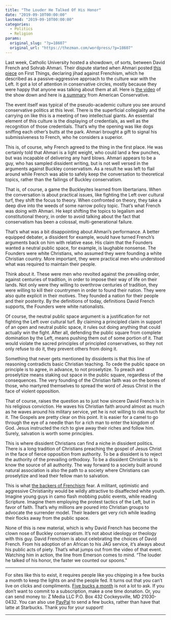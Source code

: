 ```yaml
---
title: "The Louder He Talked Of His Honor"
date: "2019-09-10T00:00:00"
lastmod: "2019-09-10T00:00:00"
categories:
  - Politics
  - Religion
params:
  original_slug: "?p=18607"
  original_url: "https://thezman.com/wordpress/?p=18607"
---
```


Last week, Catholic University hosted a showdown, of sorts, between
David French and Sohrab Ahmari. Their dispute started when Ahmari posted
<a
href="https://www.firstthings.com/web-exclusives/2019/05/against-david-french-ism"
rel="noopener noreferrer" target="_blank">this piece</a> on First
Things, declaring jihad against Frenchism, which he described as a
passive-aggressive approach to the culture war with the Left. It got a
lot of attention in conservative circles, mostly because they were happy
that anyone was talking about them at all. Here is
<a href="https://youtu.be/fAG28K0nGAU" rel="noopener noreferrer"
target="_blank">the video</a> of the show down and here is <a
href="https://www.theamericanconservative.com/dreher/french-ahmari-a-report-from-the-scene/"
rel="noopener noreferrer" target="_blank">a summary</a> from American
Conservative.

The event itself was typical of the pseudo-academic culture you see
around conservative politics at this level. There is the superficial
collegiality and the carrying on like this is a meeting of two
intellectual giants. An essential element of this culture is the
displaying of credentials, as well as the recognition of those
credentials. That’s why the opening was like dogs sniffing each other’s
butts at the park. Ahmari brought a gift to signal his submissiveness to
French, who he considers a superior.

This is, of course, why French agreed to the thing in the first place.
He was certainly told that Ahmari is a light weight, who could land a
few punches, but was incapable of delivering any hard blows. Ahmari
appears to be a guy, who has sampled dissident writing, but is not well
versed in the arguments against Buckley conservatism. As a result he was
left to flail around while French was able to safely keep the
conversation to theoretical topics, rather than the failings of Buckley
conservatism.

That is, of course, a game the Buckleyites learned from libertarians.
When the conversation is about practical issues, like fighting the Left
over cultural turf, they shift the focus to theory. When confronted on
theory, they take a deep dive into the weeds of some narrow policy
topic. That’s what French was doing with Ahmari. He kept shifting the
topics to legalism and constitutional theory, in order to avoid talking
about the fact that conservatism has been a colossal, multi-generational
failure.

That’s what was a bit disappointing about Ahmari’s performance. A better
equipped debater, a dissident for example, would have turned French’s
arguments back on him with relative ease. His claim that the Founders
wanted a neutral public space, for example, is laughable nonsense. The
Founders were white Christians, who assumed they were founding a white
Christian country. More important, they were practical men who
understood what was required to maintain their people.

Think about it. These were men who revolted against the prevailing
order, against centuries of tradition, in order to impose their way of
life on their lands. Not only were they willing to overthrow centuries
of tradition, they were willing to kill their countrymen in order to
found their nation. They were also quite explicit in their motives. They
founded a nation for their people and their posterity. By the
definitions of today, definitions David French supports, the Founders
were white nationalists.

Of course, the neutral public space argument is a justification for not
fighting the Left over cultural turf. By claiming a principled claim in
support of an open and neutral public space, it rules out doing anything
that could actually win the fight. After all, defending the public
square from complete domination by the Left, means pushing them out of
some portion of it. That would violate the sacred principles of
principled conservatives, so they not only refuse to do it, they prevent
others from doing it.

Something that never gets mentioned by dissidents is that this line of
reasoning contradicts basic Christian teaching. To cede the public space
on principle is to agree, in advance, to not proselytize. To preach and
proselytize means staking out space in the public square, regardless of
the consequences. The very founding of the Christian faith was on the
bones of those, who martyred themselves to spread the word of Jesus
Christ in the face of violent opposition.

That of course, raises the question as to just how sincere David French
is in his religious conviction. He waves his Christian faith around
almost as much as he waves around his military service, yet he is not
willing to risk much for it. The Gospels are pretty clear on this point.
It is easier for a camel to go through the eye of a needle than for a
rich man to enter the kingdom of God. Jesus instructed the rich to give
away their riches and follow him. Surely, salvation is worth some
principles.

This is where dissident Christians can find a niche in dissident
politics. There is a long tradition of Christians preaching the gospel
of Jesus Christ in the face of fierce opposition from authority. To be a
dissident is to reject the authority of the prevailing orthodoxy. To be
a dissident Christian is to know the source of all authority. The way
forward to a society built around natural association is also the path
to a society where Christians can proselytize and lead their fellow man
to salvation.

This is what <a
href="https://thebulwark.com/david-french-destroys-sohrab-ahmari-and-the-idea-of-illiberal-conservatism/"
rel="noopener noreferrer" target="_blank">the backers of Frenchism</a>
fear. A militant, optimistic and aggressive Christianity would be wildly
attractive to disaffected white youth. Imagine young guys in camo flash
mobbing public events, while reading Scripture. Imagine them employing
the protest tactics of the Left, but in favor of faith. That’s why
millions are poured into Christian groups to advocate the surrender
model. Their leaders get very rich while leading their flocks away from
the public space.

None of this is new material, which is why David French has become the
clown nose of Buckley conservatism. It’s not about ideology or theology
with this guy. David Frenchism is about celebrating the choices of David
French. From his adoption of an African to his JAG service, it’s always
about his public acts of piety. That’s what jumps out from the video of
that event. Watching him in action, the line from Emerson comes to mind.
“The louder he talked of his honor, the faster we counted our spoons.”

------------------------------------------------------------------------

For sites like this to exist, it requires people like you chipping in a
few bucks a month to keep the lights on and the people fed. It turns out
that you can’t live on clicks and compliments.
<a href="https://www.subscribestar.com/the-z-blog"
rel="noopener noreferrer" target="_blank">Five bucks a month</a> is not
a lot to ask. If you don’t want to commit to a subscription, make a one
time donation. Or, you can send money to: Z Media LLC P.O. Box 432
Cockeysville, MD 21030-0432. You can also use <a
href="https://www.paypal.com/cgi-bin/webscr?cmd=_s-xclick&amp;hosted_button_id=UDAS2Q8JYA6CN&amp;source=url"
rel="noopener noreferrer" target="_blank">PayPal</a> to send a few
bucks, rather than have that latte at Starbucks. Thank you for your
support!

------------------------------------------------------------------------
